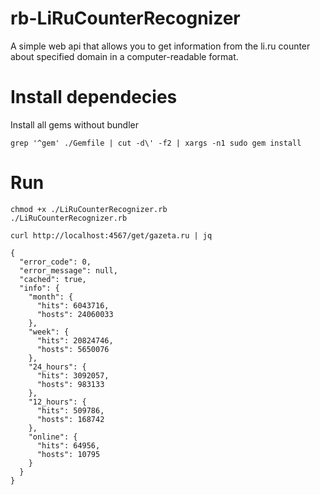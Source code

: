 # rb-LiRuCounterRecognizer
A simple web api that allows you to get information from the li.ru counter about specified domain in a computer-readable format.

# Install dependecies

Install all gems without bundler
```
grep '^gem' ./Gemfile | cut -d\' -f2 | xargs -n1 sudo gem install
```


# Run

```
chmod +x ./LiRuCounterRecognizer.rb
./LiRuCounterRecognizer.rb
```

```
curl http://localhost:4567/get/gazeta.ru | jq

{
  "error_code": 0,
  "error_message": null,
  "cached": true,
  "info": {
    "month": {
      "hits": 6043716,
      "hosts": 24060033
    },
    "week": {
      "hits": 20824746,
      "hosts": 5650076
    },
    "24_hours": {
      "hits": 3092057,
      "hosts": 983133
    },
    "12_hours": {
      "hits": 509786,
      "hosts": 168742
    },
    "online": {
      "hits": 64956,
      "hosts": 10795
    }
  }
}
```
